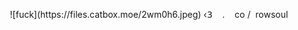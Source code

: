 <p align="center">
  ![fuck](https://files.catbox.moe/2wm0h6.jpeg)
‹𝟥    ‎ ‎ ‎ . ‎ ‎ ‎ co   / ‎ rowsoul
</p>
<!--
**angelicswirl/angelicswirl** is a ✨ _special_ ✨ repository because its `README.md` (this file) appears on your GitHub profile.

Here are some ideas to get you started:

- 🔭 I’m currently working on ...
- 🌱 I’m currently learning ...
- 👯 I’m looking to collaborate on ...
- 🤔 I’m looking for help with ...
- 💬 Ask me about ...
- 📫 How to reach me: ...
- 😄 Pronouns: ...
- ⚡ Fun fact: ...
-->
